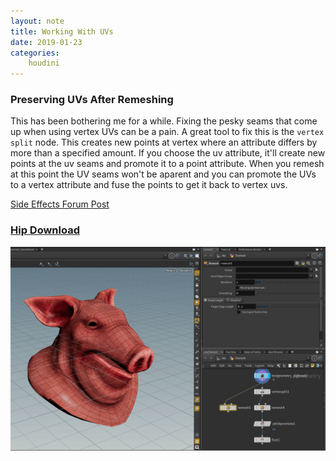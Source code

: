 ```yaml
---
layout: note
title: Working With UVs
date: 2019-01-23
categories: 
    houdini
---
```


### Preserving UVs After Remeshing
This has been bothering me for a while. Fixing the pesky seams that come up when using vertex UVs can be a pain. A great tool to fix this is the `vertex split` node. This creates new points at vertex where an attribute differs by more than a specified amount. If you choose the uv attribute, it'll create new points at the uv seams and promote it to a point attribute. When you remesh at this point the UV seams won't be aparent and you can promote the UVs to a vertex attribute and fuse the points to get it back to vertex uvs.

[Side Effects Forum Post](https://www.sidefx.com/forum/topic/18890/)
### [Hip Download](/assets/projects/houdini/19-01-23-remesh-preserve-uvs.hip)

![Preserve UVs](/assets/images/19-01-23-preserve-uvs.gif)